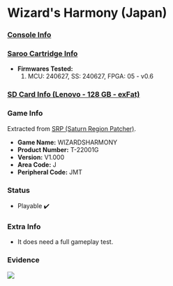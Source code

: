 # Wizard's Harmony (Japan)

### [Console Info](../../../../Info/Consoles/VA13/README.md)

### [Saroo Cartridge Info](../../../../Info/Cartridges/RetroGameParadiseStore/1.32F/README.md)

- <b>Firmwares Tested:</b>
  1. MCU: 240627, SS: 240627, FPGA: 05 - v0.6

### [SD Card Info (Lenovo - 128 GB - exFat)](../../../../Info/SdCards/Lenovo/128GB/exfat/README.md)

### Game Info

Extracted from [SRP (Saturn Region Patcher)](https://segaxtreme.net/resources/saturn-region-patcher.81/download).

- <b>Game Name:</b> WIZARDSHARMONY
- <b>Product Number:</b> T-22001G
- <b>Version:</b> V1.000
- <b>Area Code:</b> J
- <b>Peripheral Code:</b> JMT

### Status

- Playable :heavy_check_mark:

### Extra Info

- It does need a full gameplay test.

### Evidence

[![](https://img.youtube.com/vi/9eMqSiXIeXM/0.jpg)](https://www.youtube.com/watch?v=9eMqSiXIeXM)
